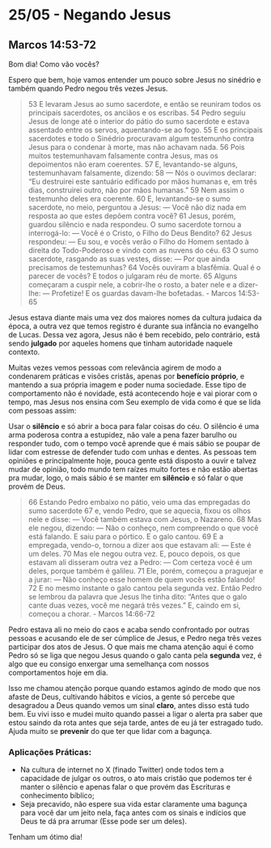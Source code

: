 # 25/05 - Negando Jesus

## Marcos 14:53-72

Bom dia! Como vão vocês? 

Espero que bem, hoje vamos entender um pouco sobre Jesus no sinédrio e também quando Pedro negou três vezes Jesus.

> 53 E levaram Jesus ao sumo sacerdote, e então se reuniram todos os principais sacerdotes, os anciãos e os escribas. 54 Pedro seguiu Jesus de longe até o interior do pátio do sumo sacerdote e estava assentado entre os servos, aquentando-se ao fogo. 55 E os principais sacerdotes e todo o Sinédrio procuravam algum testemunho contra Jesus para o condenar à morte, mas não achavam nada. 56 Pois muitos testemunhavam falsamente contra Jesus, mas os depoimentos não eram coerentes. 57 E, levantando-se alguns, testemunhavam falsamente, dizendo: 58 — Nós o ouvimos declarar: “Eu destruirei este santuário edificado por mãos humanas e, em três dias, construirei outro, não por mãos humanas.” 59 Nem assim o testemunho deles era coerente. 60 E, levantando-se o sumo sacerdote, no meio, perguntou a Jesus: — Você não diz nada em resposta ao que estes depõem contra você? 61 Jesus, porém, guardou silêncio e nada respondeu. O sumo sacerdote tornou a interrogá-lo: — Você é o Cristo, o Filho do Deus Bendito? 62 Jesus respondeu: — Eu sou, e vocês verão o Filho do Homem sentado à direita do Todo-Poderoso e vindo com as nuvens do céu. 63 O sumo sacerdote, rasgando as suas vestes, disse: — Por que ainda precisamos de testemunhas? 64 Vocês ouviram a blasfêmia. Qual é o parecer de vocês? E todos o julgaram réu de morte. 65 Alguns começaram a cuspir nele, a cobrir-lhe o rosto, a bater nele e a dizer-lhe: — Profetize! E os guardas davam-lhe bofetadas. - Marcos 14:53-65
> 

Jesus estava diante mais uma vez dos maiores nomes da cultura judaica da época, a outra vez que temos registro é durante sua infância no evangelho de Lucas. Dessa vez agora, Jesus não é bem recebido, pelo contrário, está sendo **julgado** por aqueles homens que tinham autoridade naquele contexto.

Muitas vezes vemos pessoas com relevância agirem de modo a condenarem práticas e visões cristãs, apenas por **benefício próprio**, e mantendo a sua própria imagem e poder numa sociedade. Esse tipo de comportamento não é novidade, está acontecendo hoje e vai piorar com o  tempo, mas Jesus nos ensina com Seu exemplo de vida como é que se lida com pessoas assim:

Usar o **silêncio** e só abrir a boca para falar coisas do céu. O silêncio é uma arma poderosa contra a estupidez, não vale a pena fazer barulho ou responder tudo, com o tempo você aprende que é mais sábio se poupar de lidar com estresse de defender tudo com unhas e dentes. As pessoas tem opiniões e principalmente hoje, pouca gente está disposto a ouvir e talvez mudar de opinião, todo mundo tem raízes muito fortes e não estão abertas pra mudar, logo, o mais sábio é se manter em **silêncio** e só falar o que provém de Deus.

> 66 Estando Pedro embaixo no pátio, veio uma das empregadas do sumo sacerdote 67 e, vendo Pedro, que se aquecia, fixou os olhos nele e disse: — Você também estava com Jesus, o Nazareno. 68 Mas ele negou, dizendo: — Não o conheço, nem compreendo o que você está falando. E saiu para o pórtico. E o galo cantou. 69 E a empregada, vendo-o, tornou a dizer aos que estavam ali: — Este é um deles. 70 Mas ele negou outra vez. E, pouco depois, os que estavam ali disseram outra vez a Pedro: — Com certeza você é um deles, porque também é galileu. 71 Ele, porém, começou a praguejar e a jurar: — Não conheço esse homem de quem vocês estão falando! 72 E no mesmo instante o galo cantou pela segunda vez. Então Pedro se lembrou da palavra que Jesus lhe tinha dito: “Antes que o galo cante duas vezes, você me negará três vezes.” E, caindo em si, começou a chorar. - Marcos 14:66-72
> 

Pedro estava ali no meio do caos e acaba sendo confrontado por outras pessoas e acusando ele de ser cúmplice de Jesus, e Pedro nega três vezes participar dos atos de Jesus. O que mais me chama atenção aqui é como Pedro só se liga que negou Jesus quando o galo canta pela **segunda** vez, é algo que eu consigo enxergar uma semelhança com nossos comportamentos hoje em dia.

Isso me chamou atenção porque quando estamos agindo de modo que nos afaste de Deus, cultivando hábitos e vícios, a gente só percebe que desagradou a Deus quando vemos um sinal **claro**, antes disso está tudo bem. Eu vivi isso e mudei muito quando passei a ligar o alerta pra saber que estou saindo da rota antes que seja tarde, antes de eu já ter estragado tudo. Ajuda muito se **prevenir** do que ter que lidar com a bagunça.

### Aplicações Práticas:

- Na cultura de internet no X (finado Twitter) onde todos tem a capacidade de julgar os outros, o ato mais cristão que podemos ter é manter o silêncio e apenas falar o que provém das Escrituras e conhecimento bíblico;
- Seja precavido, não espere sua vida estar claramente uma bagunça para você dar um jeito nela, faça antes com os sinais e indícios que Deus te dá pra arrumar (Esse pode ser um deles).

Tenham um ótimo dia!